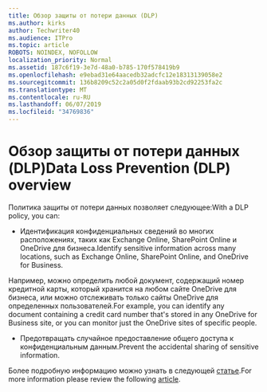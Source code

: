 ```yaml
---
title: Обзор защиты от потери данных (DLP)
ms.author: kirks
author: Techwriter40
ms.audience: ITPro
ms.topic: article
ROBOTS: NOINDEX, NOFOLLOW
localization_priority: Normal
ms.assetid: 187c6f19-3e7d-48a0-b785-170f578419b9
ms.openlocfilehash: e9ebad31e64aacedb32adcfc12e18313139058e2
ms.sourcegitcommit: 136b8209c52c2a05d0f2fdaab93b2cd92253fa2c
ms.translationtype: MT
ms.contentlocale: ru-RU
ms.lasthandoff: 06/07/2019
ms.locfileid: "34769836"
---
```

# <a name="data-loss-prevention-dlp-overview"></a><span data-ttu-id="bdfa7-102">Обзор защиты от потери данных (DLP)</span><span class="sxs-lookup"><span data-stu-id="bdfa7-102">Data Loss Prevention (DLP) overview</span></span>

<span data-ttu-id="bdfa7-103">Политика защиты от потери данных позволяет следующее:</span><span class="sxs-lookup"><span data-stu-id="bdfa7-103">With a DLP policy, you can:</span></span>

- <span data-ttu-id="bdfa7-104">Идентификация конфиденциальных сведений во многих расположениях, таких как Exchange Online, SharePoint Online и OneDrive для бизнеса.</span><span class="sxs-lookup"><span data-stu-id="bdfa7-104">Identify sensitive information across many locations, such as Exchange Online, SharePoint Online, and OneDrive for Business.</span></span>


<span data-ttu-id="bdfa7-105">Например, можно определить любой документ, содержащий номер кредитной карты, который хранится на любом сайте OneDrive для бизнеса, или можно отслеживать только сайты OneDrive для определенных пользователей.</span><span class="sxs-lookup"><span data-stu-id="bdfa7-105">For example, you can identify any document containing a credit card number that's stored in any OneDrive for Business site, or you can monitor just the OneDrive sites of specific people.</span></span>

- <span data-ttu-id="bdfa7-106">Предотвращать случайное предоставление общего доступа к конфиденциальным данным.</span><span class="sxs-lookup"><span data-stu-id="bdfa7-106">Prevent the accidental sharing of sensitive information.</span></span>


<span data-ttu-id="bdfa7-107">Более подробную информацию можно узнать в следующей [статье](https://docs.microsoft.com/office365/securitycompliance/data-loss-prevention-policies).</span><span class="sxs-lookup"><span data-stu-id="bdfa7-107">For more information please review the following [article](https://docs.microsoft.com/office365/securitycompliance/data-loss-prevention-policies).</span></span>

